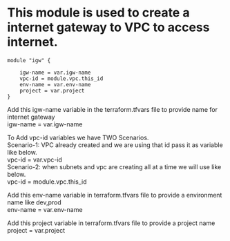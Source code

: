 # This module is used to create a internet gateway to VPC to access internet. 
```
module "igw" {

    igw-name = var.igw-name
    vpc-id = module.vpc.this_id
    env-name = var.env-name
    project = var.project
}
```
Add this igw-name variable in the terraform.tfvars file to provide name for internet gateway <br/>
igw-name = var.igw-name <br/>

To Add vpc-id variables we have TWO Scenarios. <br/>
Scenario-1: VPC already created and we are using that id pass it as variable like below. <br/>
vpc-id = var.vpc-id <br/>
Scenario-2: when subnets and vpc are creating all at a time we will use like below. <br/>
vpc-id = module.vpc.this_id <br/>

Add this env-name variable in terraform.tfvars file to provide a environment name like dev,prod <br/>
env-name = var.env-name <br/>

Add this project variable in terraform.tfvars file to provide a project name <br/>
project = var.project <br/>